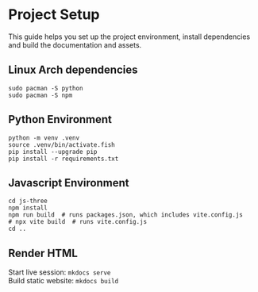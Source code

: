 # Project Setup

This guide helps you set up the project environment,
install dependencies and build the documentation and assets.

## Linux Arch dependencies
```
sudo pacman -S python
sudo pacman -S npm
```

## Python Environment
```
python -m venv .venv
source .venv/bin/activate.fish
pip install --upgrade pip
pip install -r requirements.txt
```

## Javascript Environment
```
cd js-three
npm install
npm run build  # runs packages.json, which includes vite.config.js
# npx vite build  # runs vite.config.js
cd ..
```

## Render HTML
Start live session: `mkdocs serve` \
Build static website: `mkdocs build`
